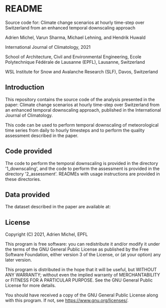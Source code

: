# README

Source code for: Climate change scenarios at hourly time-step over Switzerland
from an enhanced temporal downscaling approach

Adrien Michel, Varun Sharma, Michael Lehning, and Hendrik Huwald

International Journal of Climatology, 2021

School of Architecture, Civil and Environmental Engineering, Ecole Polytechnique
Fédérale de Lausanne (EPFL), Lausanne, Switzerland

WSL Institute for Snow and Avalanche Research (SLF), Davos, Switzerland

## Introduction
This repository contains the source code of the analysis presented in the paper:
Climate change scenarios at hourly time-step over Switzerland from an enhanced
temporal downscaling approach, published in the International
Journal of Climatology.

This code can be used to perform temporal downscaling of meteorological time
series from daily to hourly timesteps and to perform the quality assessment
described in the paper.

## Code provided
The code to perform the temporal downscaling is provided in the directory
'1_downscaling', and the code to perform the assessment is provided in the
directory '2_assessment'. READMEs with usage instructions are provided in
these directories.

## Data provided
The dataset described in the paper are available at:

## License
Copyright (C) 2021, Adrien Michel, EPFL

This program is free software: you can redistribute it and/or modify
it under the terms of the GNU General Public License as published by
the Free Software Foundation, either version 3 of the License, or
(at your option) any later version.

This program is distributed in the hope that it will be useful,
but WITHOUT ANY WARRANTY; without even the implied warranty of
MERCHANTABILITY or FITNESS FOR A PARTICULAR PURPOSE.  See the
GNU General Public License for more details.

You should have received a copy of the GNU General Public License
along with this program.  If not, see <https://www.gnu.org/licenses/>.
